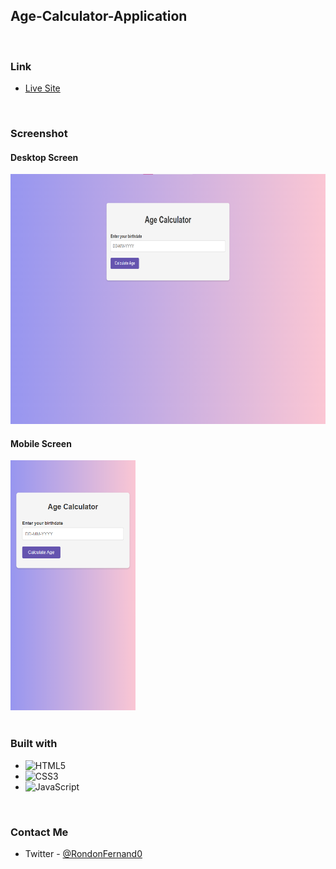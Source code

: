 ## Age-Calculator-Application

<br>

### Link

- [Live Site](https://linen220-age-calculator-app.netlify.app/)

<br>

### Screenshot

<div align="left">
<h4>Desktop Screen</h4>
<img src="./img/screenshot_1.png" width="600" height="400"/>
<h4>Mobile Screen</h3>
<img src="./img/screenshot_2.png" width="200" height="400"/>
</div>

<br>

### Built with

- ![HTML5](https://img.shields.io/badge/html5-%23E34F26.svg?style=for-the-badge&logo=html5&logoColor=white)   
- ![CSS3](https://img.shields.io/badge/css3-%231572B6.svg?style=for-the-badge&logo=css3&logoColor=white)
- ![JavaScript](https://img.shields.io/badge/Javascript-F7DF1E.svg?style=for-the-badge&logo=javascript&logoColor=black)&nbsp;

<br>

### Contact Me

- Twitter - [@RondonFernand0](https://twitter.com/RondonFernand0)

<br>